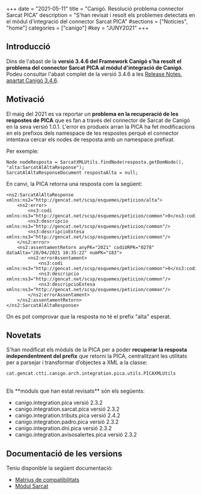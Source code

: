 +++
date        = "2021-05-11"
title       = "Canigó. Resolució problema connector Sarcat PICA"
description = "S'han revisat i resolt els problemes detectats en el mòdul d'integració del connector Sarcat PICA"
#sections    = ["Notícies", "home"]
categories  = ["canigo"]
#key         = "JUNY2021"
+++

## Introducció

Dins de l'abast de la **versió 3.4.6 del Framework Canigó s'ha resolt el problema del connector Sarcat PICA al mòdul d'integració de Canigó**. Podeu consultar l'abast complet de la versió 3.4.6 a les
[Release Notes, apartat Canigó 3.4.6](/canigo-download-related/release-notes-canigo-34).

## Motivació

El maig del 2021 es va reportar un **problema en la recuperació de les respostes de PICA** que es fan a través del connector
de Sarcat de Canigó en la seva versió 1.0.1. L'error es produeix arran la PICA ha fet modificacions en els prefixos
dels namespace de les respostes perquè el connector intentava cercar els nodes de resposta amb un namespace prefixat.

Per exemple:
```
Node nodeResposta = SarcatXMLUtils.findNode(resposta.getDomNode(), "alta:SarcatAlAltaResponse");
SarcatAlAltaResponseDocument respostaAlta = null;
```

En canvi, la PICA retorna una resposta com la següent:

```
<ns2:SarcatAlAltaResponse xmlns:ns2="http://gencat.net/scsp/esquemes/peticion/alta">
    <ns2:error>
        <ns3:codi xmlns:ns3="http://gencat.net/scsp/esquemes/peticion/common">0</ns3:codi>
        <ns3:descripcio xmlns:ns3="http://gencat.net/scsp/esquemes/peticion/common"/>
        <ns3:descripcioExtesa xmlns:ns3="http://gencat.net/scsp/esquemes/peticion/common"/>
    </ns2:error>
    <ns2:assentamentRetorn anyPK="2021" codiURPK="0278" dataAlta="28/04/2021 10:35:22" numPK="183">
        <ns2:errorAssentament>
            <ns3:codi xmlns:ns3="http://gencat.net/scsp/esquemes/peticion/common">0</ns3:codi>
            <ns3:descripcio xmlns:ns3="http://gencat.net/scsp/esquemes/peticion/common"/>
            <ns3:descripcioExtesa xmlns:ns3="http://gencat.net/scsp/esquemes/peticion/common"/>
        </ns2:errorAssentament>
    </ns2:assentamentRetorn>
</ns2:SarcatAlAltaResponse>
```

On es pot comprovar que la resposta no té el prefix "alta" esperat.

## Novetats

S'han modificat els mòduls de la PICA per a poder **recuperar la resposta independentment del prefix** que
retorni la PICA, centralitzant les utilitats per a parsejar i transformar d’objectes a XML a la classe:

```
cat.gencat.ctti.canigo.arch.integration.pica.utils.PICAXMLUtils
```

<br/>
Els **mòduls que han estat revisats** són els següents:

- canigo.integration.pica versió 2.3.2
- canigo.integration.sarcat.pica versió 2.3.2
- canigo.integration.tributs.pica versió 2.4.2
- canigo.integration.padro.pica versió 2.3.2
- canigo.integration.dni.pica versió 2.3.2
- canigo.integration.avisosalertes.pica versió 2.3.2

## Documentació de les versions

Teniu disponible la següent documentació:

- [Matrius de compatibilitats](/canigo-download-related/matrius-compatibilitats/)
- [Mòdul Sarcat](/canigo-documentacio-versions-3x-integracio/modul-sarcat/)